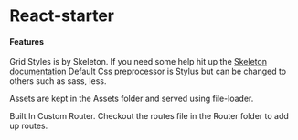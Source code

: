 # React-starter
<h4>Features</h4>
<p>
	Grid Styles is by Skeleton. If you need some help hit up the <a href="http://www.getskeleton.com">Skeleton documentation</a>
	Default Css preprocessor is Stylus but can be changed to others such as sass, less.
</p>
<p>
	Assets are kept in the Assets folder and served using file-loader.
</p>
<p>
	Built In Custom Router. Checkout the routes file in the Router folder to add up routes.
</p>